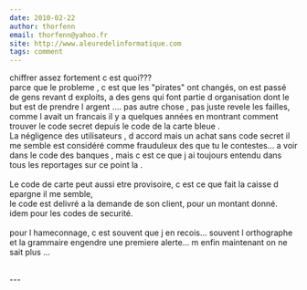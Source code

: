 ```yaml
---
date: 2010-02-22
author: thorfenn
email: thorfenn@yahoo.fr
site: http://www.aleuredelinformatique.com
tags: comment
---
```


<p>chiffrer assez fortement c est quoi???  <br />
parce que le probleme , c est que les &quot;pirates&quot; ont changés, on est passé de gens revant d exploits, a des gens qui font partie d organisation dont le but est de prendre l argent .... pas autre chose , pas juste revele les failles, comme l avait un francais il y a quelques années en montrant comment trouver le code secret depuis le code de la carte bleue . <br />
La négligence des utilisateurs , d accord mais un achat sans code secret il me semble  est considéré comme frauduleux des que tu le contestes...  a voir dans le code des banques , mais c est ce que j ai toujours entendu dans tous les reportages sur ce point la . <br />
<br />
Le code de carte peut aussi etre provisoire, c est ce que fait la caisse d epargne il me semble, <br />
le code est delivré a la demande de son client, pour un montant donné. <br />
idem pour les codes de securité. <br />
<br />
pour l hameconnage, c est souvent que j en recois... souvent l orthographe et la grammaire engendre une premiere alerte... m enfin maintenant on ne sait plus ... <br />
<br />
</p>
---
